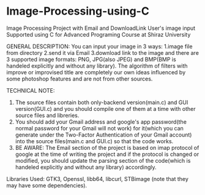 # Image-Processing-using-C
Image Processing Project with Email and DownloadLink User's image input Supported using C for
Advanced Programing Course at Shiraz University

GENERAL DESCRIPTION:
  You can input your image in 3 ways: 1.image file from directory 2.send it via Email 3.download link to the image
  and there are 3 supported image formats: PNG, JPG(also JPEG) and BMP(BMP is handeled explicitly and without any library).
  The algorithm of filters with improve or improvised title are completely our own ideas influenced by some photoshop features and are not from other    sources.




TECHNICAL NOTE:
  1. The source files contain both only-backend version(main.c) and GUI version(GUI.c) and you should compile one of them at a time with other source       files and libreries. 
  2. You should add your Gmail address and google's app password(the normal password for your Gmail will not work) for it(which you can generate under      the Two-Factor Authentication of your Gmail account) into the source files(main.c and GUI.c) so that the code works.
  3. BE AWARE: The Email section of the project is based on imap protocol of google at the time of writing the project and if the protocol is changed       or modified, you should update the parsing section of the code(which is handeled explicitly and without any library) accordingly.
    

  Libraries Used: GTK3, Openssl, libb64, libcurl, STBimage (note that they may have some dependencies).

